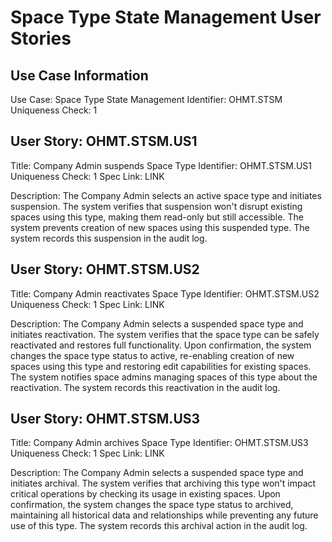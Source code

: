 # Space Type State Management User Stories

## Use Case Information
Use Case: Space Type State Management
Identifier: OHMT.STSM
Uniqueness Check: 1

## User Story: OHMT.STSM.US1
Title: Company Admin suspends Space Type
Identifier: OHMT.STSM.US1
Uniqueness Check: 1
Spec Link: LINK

Description:
The Company Admin selects an active space type and initiates suspension. The system verifies that suspension won't disrupt existing spaces using this type, making them read-only but still accessible. The system prevents creation of new spaces using this suspended type. The system records this suspension in the audit log.

## User Story: OHMT.STSM.US2
Title: Company Admin reactivates Space Type
Identifier: OHMT.STSM.US2
Uniqueness Check: 1
Spec Link: LINK

Description:
The Company Admin selects a suspended space type and initiates reactivation. The system verifies that the space type can be safely reactivated and restores full functionality. Upon confirmation, the system changes the space type status to active, re-enabling creation of new spaces using this type and restoring edit capabilities for existing spaces. The system notifies space admins managing spaces of this type about the reactivation. The system records this reactivation in the audit log.

## User Story: OHMT.STSM.US3
Title: Company Admin archives Space Type
Identifier: OHMT.STSM.US3
Uniqueness Check: 1
Spec Link: LINK

Description:
The Company Admin selects a suspended space type and initiates archival. The system verifies that archiving this type won't impact critical operations by checking its usage in existing spaces. Upon confirmation, the system changes the space type status to archived, maintaining all historical data and relationships while preventing any future use of this type. The system records this archival action in the audit log.
